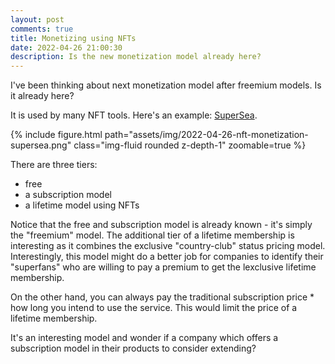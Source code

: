 ```yaml
---
layout: post
comments: true
title: Monetizing using NFTs
date: 2022-04-26 21:00:30
description: Is the new monetization model already here?
---
```

I've been thinking about next monetization model after freemium models. Is it already here?

It is used by many NFT tools. Here's an example: [SuperSea](https://nonfungible.tools/supersea).

{% include figure.html path="assets/img/2022-04-26-nft-monetization-supersea.png" class="img-fluid rounded z-depth-1" zoomable=true %}

There are three tiers:
- free
- a subscription model
- a lifetime model using NFTs

Notice that the free and subscription model is already known - it's simply the "freemium" model. The additional tier of a lifetime membership is interesting as it combines the exclusive "country-club" status pricing model. Interestingly, this model might do a better job for companies to identify their "superfans" who are willing to pay a premium to get the lexclusive lifetime membership.

On the other hand, you can always pay the traditional subscription price * how long you intend to use the service. This would limit the price of a lifetime membership.

It's an interesting model and wonder if a company which offers a subscription model in their products to consider extending?
